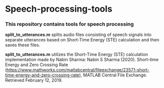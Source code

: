# Speech-processing-tools

### This repository contains tools for speech processing

**split_to_utterances.m** splits audio files consisting of speech signals into separate utterances based on Short-Time Energy (STE) calculation and then saves these files.

**split_to_utterances.m** utilizes the Short-Time Energy (STE) calculation implementation made by Nabin Sharma:
Nabin S Sharma (2020). Short-time Energy and Zero Crossing Rate (https://www.mathworks.com/matlabcentral/fileexchange/23571-short-time-energy-and-zero-crossing-rate), MATLAB Central File Exchange. Retrieved February 12, 2019.
